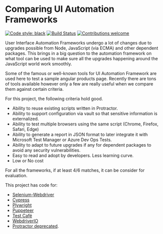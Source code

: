 # Comparing UI Automation Frameworks

[![Code style: black](https://img.shields.io/badge/code%20style-black-000000.svg)](https://github.com/psf/black)
[![Build Status](https://github.com/trigunam/compare-ui-automation-frameworks/blob/main/.github/workflows/eslint.yml/badge.svg)](https://github.com/trigunam/compare-ui-automation-frameworks/actions/) [![Contributions welcome](https://img.shields.io/badge/contributions-welcome-brightgreen)](CONTRIBUTING.md)

User Interface Automation Frameworks undergo a lot of changes due to upgrades possible from Node, JavaScript (via ECMA) and other dependent packages. This brings in a big question to the automation framework on what tool can be used to make sure all the upgrades happening around the JavaScript world work smoothly.

Some of the famous or well-known tools for UI Automation Framework are used here to test a sample angular products page. Recently there are tons of tools available however only a few are really useful when we compare them against certain criteria.

For this project, the following criteria hold good.

* Ability to reuse existing scripts written in Protractor.
* Ability to support configuration via vault so that sensitive information is externalized.
* Ability to test multiple browsers using the same script (Chrome, Firefox, Safari, Edge)
* Ability to generate a report in JSON format to later integrate it with Microsoft Test Manager or Azure Dev Ops Tests.
* Ability to adapt to future upgrades if any for dependent packages to avoid any security vulnerabilities.
* Easy to read and adopt by developers. Less learning curve.
* Low or No cost

For all the frameworks, if at least 4/6 matches, it can be consider for evaluation.

This project has code for:

* [Selenium-Webdriver](https://www.selenium.dev/documentation/overview/)
* [Cypress](https://www.cypress.io/features/)
* [Plywright](https://playwright.dev/docs/intro)
* [Puppeteer](https://pptr.dev/)
* [Test Café](https://testcafe.io/documentation/402635/getting-started)
* [WebdriverIO](https://webdriver.io/docs/what-is-webdriverio)
* [Protractor deprecated](https://github.com/angular/protractor/issues/5502).
